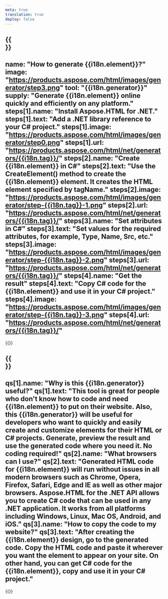 ```yaml
---
meta: true
translation: true
deploy: false
---
```


{{<section howto>}}
---
name: "How to generate {{i18n.element}}?"
image: "https://products.aspose.com/html/images/generator/step3.png"
tool: "{{i18n.generator}}"
supply: "Generate {{i18n.element}} online quickly and efficiently on any platform."
steps[1].name: "Install Aspose.HTML for .NET."
steps[1].text: "Add a .NET library reference to your C# project."
steps[1].image: "https://products.aspose.com/html/images/generator/step0.png"
steps[1].url: "https://products.aspose.com/html/net/generators/{{i18n.tag}}/"
steps[2].name: "Create {{i18n.element}} in C#"
steps[2].text: "Use the CreateElement() method to create the {{i18n.element}} element. It creates the HTML element specified by tagName."
steps[2].image: "https://products.aspose.com/html/images/generator/step-{{i18n.tag}}-1.png"
steps[2].url: "https://products.aspose.com/html/net/generators/{{i18n.tag}}/"
steps[3].name: "Set attributes in C#"
steps[3].text: "Set values for the required attributes, for example, Type, Name, Src, etc."
steps[3].image: "https://products.aspose.com/html/images/generator/step-{{i18n.tag}}-2.png"
steps[3].url: "https://products.aspose.com/html/net/generators/{{i18n.tag}}/"
steps[4].name: "Get the result"
steps[4].text: "Copy C# code for the {{i18n.element}} and use it in your C# project."
steps[4].image: "https://products.aspose.com/html/images/generator/step-{{i18n.tag}}-3.png"
steps[4].url: "https://products.aspose.com/html/net/generators/{{i18n.tag}}/"
---

{{<import path="/meta/schemas.md" section="howto">}}

{{<section faq>}}
---
qs[1].name: "Why is this {{i18n.generator}} useful?"
qs[1].text: "This tool is great for people who don't know how to code and need {{i18n.element}} to put on their website. Also, this {{i18n.generator}} will be useful for developers who want to quickly and easily create and customize elements for their HTML or C# projects. Generate, preview the result and use the generated code where you need it. No coding required!"
qs[2].name: "What browsers can I use?"
qs[2].text: "Generated HTML code for {{i18n.element}} will run without issues in all modern browsers such as Chrome, Opera, Firefox, Safari, Edge and IE as well as other major browsers. Aspose.HTML for the .NET API allows you to create C# code that can be used in any .NET application. It works from all platforms including Windows, Linux, Mac OS, Android, and iOS."
qs[3].name: "How to copy the code to my website?"
qs[3].text: "After creating the {{i18n.element}} design, go to the generated code. Copy the HTML code and paste it wherever you want the element to appear on your site. On other hand, you can get C# code for the {{i18n.element}}, copy and use it in your C# project."
---

{{<import path="/meta/schemas.md" section="faq">}}
